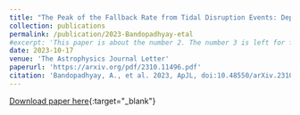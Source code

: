 ```yaml
---
title: "The Peak of the Fallback Rate from Tidal Disruption Events: Dependence on Stellar Type"
collection: publications
permalink: /publication/2023-Bandopadhyay-etal
#excerpt: 'This paper is about the number 2. The number 3 is left for future work.'
date: 2023-10-17
venue: 'The Astrophysics Journal Letter'
paperurl: 'https://arxiv.org/pdf/2310.11496.pdf'
citation: 'Bandopadhyay, A., et al. 2023, ApJL, doi:10.48550/arXiv.2310.11496'
---
```


[Download paper here](https://arxiv.org/pdf/2310.11496.pdf){:target="_blank"}
